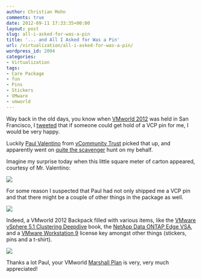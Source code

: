 ```yaml
---
author: Christian Mohn
comments: true
date: 2012-09-11 17:33:35+00:00
layout: post
slug: all-i-asked-for-was-a-pin
title: '... and All I Asked for Was a Pin'
url: /virtualization/all-i-asked-for-was-a-pin/
wordpress_id: 2094
categories:
- Virtualization
tags:
- Care Package
- fun
- Pins
- Stickers
- VMware
- vmworld
---
```


Way back in the old days, you know when [VMworld 2012](http://www.vmworld.com/community/conference/us/) was held in San Francisco, I [tweeted](http://twitter.com/h0bbel/statuses/240541080448294912) that if someone could get hold of a VCP pin for me, I would be very happy.

Luckily [Paul Valentino](http://twitter.com/sysxperts) from [vCommunity Trust](http://www.vcommunitytrust.org) picked that up, and apparently went on [quite the scavenger](http://twitter.com/sysxperts/status/240548011812483072) hunt on my behalf.

Imagine my surprise today when this little square meter of carton appeared, courtesy of Mr. Valentino:

[![](http://vninja.net/wordpress/wp-content/uploads/2012/09/IMG_3679-300x225.jpg)](http://vninja.net/wordpress/wp-content/uploads/2012/09/IMG_3679.jpg)

For some reason I suspected that Paul had not only shipped me a VCP pin and that there might be a couple of other things in the package as well.

[![](http://vninja.net/wordpress/wp-content/uploads/2012/09/IMG_36801-225x300.jpg)](http://vninja.net/wordpress/wp-content/uploads/2012/09/IMG_36801.jpg)

Indeed, a VMworld 2012 Backpack filled with various items, like the [VMware vSphere 5.1 Clustering Deepdive](http://www.yellow-bricks.com/2012/08/27/vmware-vsphere-5-1-clustering-deepdive-available-on-amazon-now/) book, the [NetApp Data ONTAP Edge VSA](https://communities.netapp.com/community/products_and_solutions/data-ontap-edge), and a [VMware Workstation 9](https://www.vmware.com/tryvmware/?p=vmware-workstation9) license key amongst other things (stickers, pins and a t-shirt).

[![](http://vninja.net/wordpress/wp-content/uploads/2012/09/IMG_3683-300x225.jpg)](http://vninja.net/wordpress/wp-content/uploads/2012/09/IMG_3683.jpg)

Thanks a lot Paul, your VMworld [Marshall Plan](http://en.wikipedia.org/wiki/Marshall_Plan) is very, very much appreciated!

